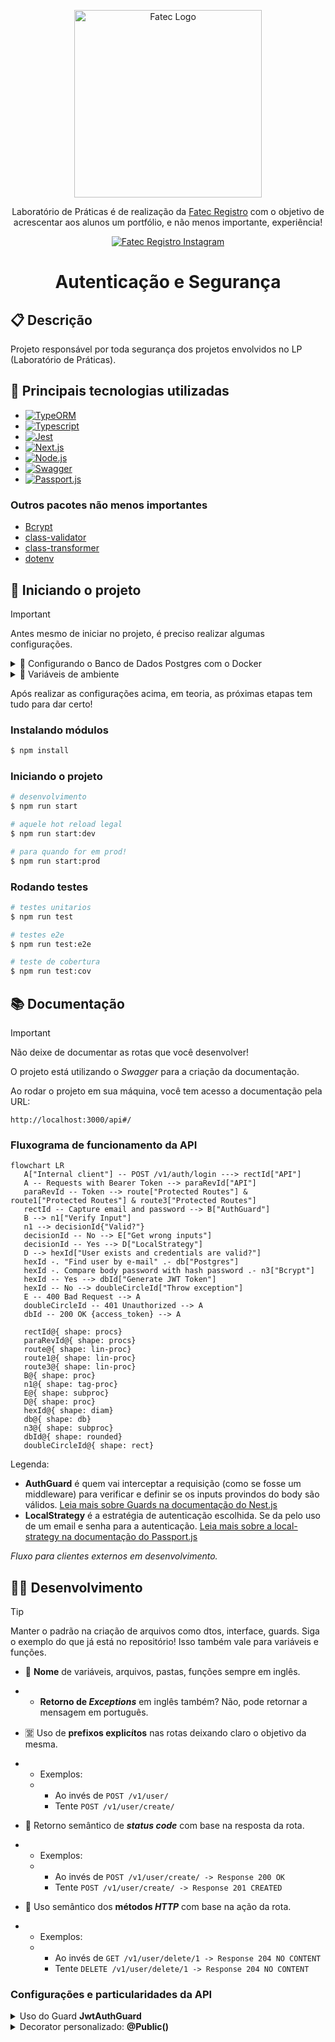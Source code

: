 <p align="center">
  <a href="https://fatecregistro.cps.sp.gov.br/" target="blank"><img src="https://bkpsitecpsnew.blob.core.windows.net/uploadsitecps/sites/40/2024/03/fatec_registro.png" width="300" alt="Fatec Logo" /></a>
</p>

  <p align="center">Laboratório de Práticas é de realização da <a href="https://fatecregistro.cps.sp.gov.br/" target="_blank">Fatec Registro</a> com o objetivo de acrescentar aos alunos um portfólio, e não menos importante, experiência!</p>
    <p align="center">
<a href="https://www.instagram.com/fatecregistro/" target="_blank"><img src="https://img.shields.io/badge/Instagram-E4405F?style=for-the-badge&logo=instagram&logoColor=white" alt="Fatec Registro Instagram" /></a>
</p>

<h1 align="center">Autenticação e Segurança</h1>

## 📋 Descrição

Projeto responsável por toda segurança dos projetos envolvidos no LP (Laboratório de Práticas).

## 👔 Principais tecnologias utilizadas

* [![TypeORM](https://img.shields.io/badge/TypeORM-FE0803?logo=typeorm&logoColor=fff)](https://typeorm.io/)
* [![Typescript](https://img.shields.io/badge/TypeScript-007ACC?logo=typescript&logoColor=white)](https://www.typescriptlang.org/)
* [![Jest](https://img.shields.io/badge/Jest-323330?style=for-the-badge&logo=Jest&logoColor=white)](https://jestjs.io/pt-BR/)
* [![Next.js](https://img.shields.io/badge/next.js-000000?style=for-the-badge&logo=nextdotjs&logoColor=white)](https://nestjs.com/)
* [![Node.js](https://img.shields.io/badge/node.js-339933?style=for-the-badge&logo=Node.js&logoColor=white)](https://nodejs.org/pt)
* [![Swagger](https://img.shields.io/badge/-Swagger-%23Clojure?style=for-the-badge&logo=swagger&logoColor=white)](https://swagger.io/)
* [![Passport.js](https://img.shields.io/badge/Passport.js-24a357?style=for-the-badge&logo=passport&logoColor=white)](https://www.passportjs.org/)

### Outros pacotes não menos importantes
* [Bcrypt](https://www.npmjs.com/package/bcrypt)
* [class-validator](https://www.npmjs.com/package/class-validator)
* [class-transformer](https://www.npmjs.com/package/class-transformer)
* [dotenv](https://www.npmjs.com/package/dotenv)

## 🔧 Iniciando o projeto

> [!IMPORTANT]
> Antes mesmo de iniciar no projeto, é preciso realizar algumas configurações.

<details>

<summary> 🐳 Configurando o Banco de Dados Postgres com o Docker</summary>

### 🐋 Instalando e configurando o Docker

Vai lá no site deles e baixa ele direitinho, instala e reinicia o computador.

Após instalar o Docker na máquina tudo certinho, rode o seguinte comando.

```bash
   $ docker run --name meu-postgres -e POSTGRES_USER=admin -e POSTGRES_PASSWORD=admin -e POSTGRES_DB=meubanco -p 5432:5432 -d postgres
```

Esse comando vai inicializar um container do Postgres.

#### 📌 Explicação dos parâmetros se você estiver interessado:

- `-name meu-postgres`: Nome do container.
- `-e POSTGRES_USER=admin`: Define o usuário do banco.
- `-e POSTGRES_PASSWORD=admin`: Define a senha do banco.
- `-e POSTGRES_DB=meubanco`: Nome do banco de dados inicial.
- `-p 5432:5432`: Mapeia a porta do container para a máquina local.
- `-d postgres`: Roda o container em segundo plano usando a imagem oficial do PostgreSQL.

Se o comando rodar sem nenhum aviso, explosão ou texto vermelho, provavelmente deu tudo certo e o container com o seu banco de dados já está pronto para ser acessado tanto pela API quanto por um SGDB de sua preferência.

#### 🙄 Se você quer acessar o banco de dados por um SGBD:
Se você não alterou nenhuma informação do comando, não tem segredo, só colocar elas no lugar certinho no momento da conexão.
- Vou usar o DBeaver de exemplo:
  
  ![image](https://github.com/user-attachments/assets/45b33518-fa9e-40ff-aac7-232a0139ca3b)
  
  Inserindo as informações no devido lugar, não tem como dar errado (em teoria).


</details>

<details>

<summary> 🥱 Variáveis de ambiente</summary>

### 📂 Arquivo .env

Sem muito segredo, crie na raiz do projeto um arquivo .env (sim, PONTO + env).
Dentro do arquivo, insira as chaves

```js
DB_USER = nomeDoSeuUsuarioNoBanco;
DB_PASSWORD = aSenhaDele;
DB_NAME = nomeDoDatabase;
DB_PORT = portaDoContainer;
SECRET_KEY = aquiPodeSerQualquerCoisa;
WHITELIST_DOMAIN = qualquerDominioDeEmailLiberado;
```

</details>

Após realizar as configurações acima, em teoria, as próximas etapas tem tudo para dar certo!

### Instalando módulos

```bash
$ npm install
```

### Iniciando o projeto

```bash
# desenvolvimento
$ npm run start

# aquele hot reload legal
$ npm run start:dev

# para quando for em prod!
$ npm run start:prod
```

### Rodando testes

```bash
# testes unitarios
$ npm run test

# testes e2e
$ npm run test:e2e

# teste de cobertura
$ npm run test:cov
```
## 📚 Documentação

> [!IMPORTANT]
> Não deixe de documentar as rotas que você desenvolver!

O projeto está utilizando o *Swagger* para a criação da documentação.

Ao rodar o projeto em sua máquina, você tem acesso a documentação pela URL:

 ``http://localhost:3000/api#/``

 ### Fluxograma de funcionamento da API
 ```mermaid
flowchart LR
    A["Internal client"] -- POST /v1/auth/login ---> rectId["API"]
    A -- Requests with Bearer Token --> paraRevId["API"]
    paraRevId -- Token --> route["Protected Routes"] & route1["Protected Routes"] & route3["Protected Routes"]
    rectId -- Capture email and password --> B["AuthGuard"]
    B --> n1["Verify Input"]
    n1 --> decisionId{"Valid?"}
    decisionId -- No --> E["Get wrong inputs"]
    decisionId -- Yes --> D["LocalStrategy"]
    D --> hexId["User exists and credentials are valid?"]
    hexId -. "Find user by e-mail" .- db["Postgres"]
    hexId -. Compare body password with hash password .- n3["Bcrypt"]
    hexId -- Yes --> dbId["Generate JWT Token"]
    hexId -- No --> doubleCircleId["Throw exception"]
    E -- 400 Bad Request --> A
    doubleCircleId -- 401 Unauthorized --> A
    dbId -- 200 OK {access_token} --> A

    rectId@{ shape: procs}
    paraRevId@{ shape: procs}
    route@{ shape: lin-proc}
    route1@{ shape: lin-proc}
    route3@{ shape: lin-proc}
    B@{ shape: proc}
    n1@{ shape: tag-proc}
    E@{ shape: subproc}
    D@{ shape: proc}
    hexId@{ shape: diam}
    db@{ shape: db}
    n3@{ shape: subproc}
    dbId@{ shape: rounded}
    doubleCircleId@{ shape: rect}
```
Legenda:
* <strong>AuthGuard</strong> é quem vai interceptar a requisição (como se fosse um middleware) para verificar e definir se os inputs provindos do body são válidos. [Leia mais sobre Guards na documentação do Nest.js](https://docs.nestjs.com/guards)
* <strong>LocalStrategy</strong> é a estratégia de autenticação escolhida. Se da pelo uso de um email e senha para a autenticação. [Leia mais sobre a local-strategy na documentação do Passport.js](https://www.passportjs.org/packages/passport-local/)

_Fluxo para clientes externos em desenvolvimento._

## 👨‍💻 Desenvolvimento
> [!TIP]
> Manter o padrão na criação de arquivos como dtos, interface, guards. Siga o exemplo do que já está no repositório! Isso também vale para variáveis e funções.

- 💽 <strong>Nome</strong> de variáveis, arquivos, pastas, funções sempre em inglês.
- - <strong>Retorno de _Exceptions_</strong> em inglês também? Não, pode retornar a mensagem em português.

- 🈺 Uso de <strong>prefixos explicítos</strong> nas rotas deixando claro o objetivo da mesma.
- - Exemplos:
  - - Ao invés de `POST /v1/user/`
    - Tente `POST /v1/user/create/`
 
- 🔢 Retorno semântico de <strong>_status code_</strong> com base na resposta da rota.
- - Exemplos:
  - - Ao invés de `POST /v1/user/create/ -> Response 200 OK`
    - Tente `POST /v1/user/create/ -> Response 201 CREATED`
 
- 🔞 Uso semântico dos <strong>métodos _HTTP_</strong> com base na ação da rota.
- - Exemplos:
  - - Ao invés de `GET /v1/user/delete/1 -> Response 204 NO CONTENT`
    - Tente `DELETE /v1/user/delete/1 -> Response 204 NO CONTENT`
   
### Configurações e particularidades da API
<details>

<summary>Uso do Guard <strong>JwtAuthGuard</strong></summary>

### Todos os módulos devem configurar o uso global do JwtAuthGuard

A intenção é que todas as rotas do seu módulo necessitem de um token. Evita ter que adicionar o Guard individualmente para cada rota.

Exemplo do [_users.module.ts_](https://github.com/laboratorio-de-praticas/autenticacao-be/blob/bf1589cb3b6aa2f94bfdcaaf7f2cafa6fee21ea3/src/users/users.module.ts#L14):
```ts
  @Module({
  imports: [TypeOrmModule.forFeature([User])],
  providers: [
    UsersService,
    {
      provide: APP_GUARD,
      useClass: JwtAuthGuard,
    },
  ],
  exports: [UsersService],
  controllers: [UsersController],
})
```
O que você deve fazer é apenas acrescentar a configuração abaixo no providers do módulo alvo:
```ts
  {
    provide: APP_GUARD,
    useClass: JwtAuthGuard,
  }
```

</details>

<details>

<summary>Decorator personalizado: <strong>@Public()</strong></summary>

### Decorator anti-token

O uso desse decorator faz com que a sua rota não necessite de um _token_ (acho difícil você querer isso)

Exemplo do [_app.controller.ts_](https://github.com/laboratorio-de-praticas/autenticacao-be/blob/bf1589cb3b6aa2f94bfdcaaf7f2cafa6fee21ea3/src/app/app.controller.ts#L41):
```ts
  @Public()
  @Get()
  getHello(): string {
    return this.appService.getHello();
  }
```
o _@Public()_ faz com que não seja necessário um _token_ para fazer requisição a essa rota.

</details>
